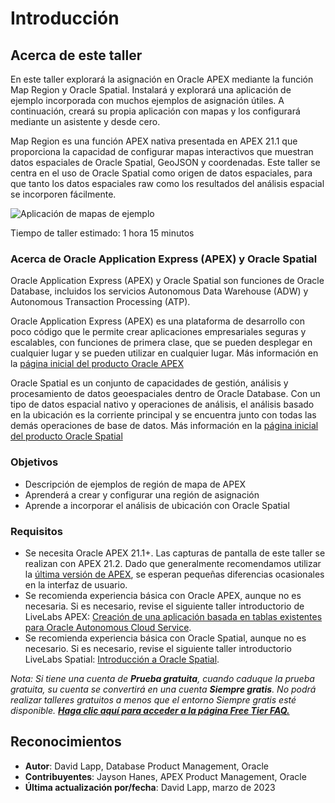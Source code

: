 # Introducción

## Acerca de este taller

En este taller explorará la asignación en Oracle APEX mediante la función Map Region y Oracle Spatial. Instalará y explorará una aplicación de ejemplo incorporada con muchos ejemplos de asignación útiles. A continuación, creará su propia aplicación con mapas y los configurará mediante un asistente y desde cero.

Map Region es una función APEX nativa presentada en APEX 21.1 que proporciona la capacidad de configurar mapas interactivos que muestran datos espaciales de Oracle Spatial, GeoJSON y coordenadas. Este taller se centra en el uso de Oracle Spatial como origen de datos espaciales, para que tanto los datos espaciales raw como los resultados del análisis espacial se incorporen fácilmente.

![Aplicación de mapas de ejemplo](./images/intro-01.png "Oracle Application Express - Aplicación de Mapas de Ejemplo ")

Tiempo de taller estimado: 1 hora 15 minutos

### Acerca de Oracle Application Express (APEX) y Oracle Spatial

Oracle Application Express (APEX) y Oracle Spatial son funciones de Oracle Database, incluidos los servicios Autonomous Data Warehouse (ADW) y Autonomous Transaction Processing (ATP).

Oracle Application Express (APEX) es una plataforma de desarrollo con poco código que le permite crear aplicaciones empresariales seguras y escalables, con funciones de primera clase, que se pueden desplegar en cualquier lugar y se pueden utilizar en cualquier lugar. Más información en la [página inicial del producto Oracle APEX](https://apex.oracle.com)

Oracle Spatial es un conjunto de capacidades de gestión, análisis y procesamiento de datos geoespaciales dentro de Oracle Database. Con un tipo de datos espacial nativo y operaciones de análisis, el análisis basado en la ubicación es la corriente principal y se encuentra junto con todas las demás operaciones de base de datos. Más información en la [página inicial del producto Oracle Spatial](https://www.oracle.com/database/spatial)

### Objetivos

*   Descripción de ejemplos de región de mapa de APEX
*   Aprenderá a crear y configurar una región de asignación
*   Aprende a incorporar el análisis de ubicación con Oracle Spatial

### Requisitos

*   Se necesita Oracle APEX 21.1+. Las capturas de pantalla de este taller se realizan con APEX 21.2. Dado que generalmente recomendamos utilizar la [última versión de APEX](https://www.oracle.com/tools/downloads/apex-downloads/), se esperan pequeñas diferencias ocasionales en la interfaz de usuario.
*   Se recomienda experiencia básica con Oracle APEX, aunque no es necesaria. Si es necesario, revise el siguiente taller introductorio de LiveLabs APEX: [Creación de una aplicación basada en tablas existentes para Oracle Autonomous Cloud Service](https://apexapps.oracle.com/pls/apex/dbpm/r/livelabs/view-workshop?wid=628).
*   Se recomienda experiencia básica con Oracle Spatial, aunque no es necesario. Si es necesario, revise el siguiente taller introductorio LiveLabs Spatial: [Introducción a Oracle Spatial](https://apexapps.oracle.com/pls/apex/dbpm/r/livelabs/view-workshop?wid=736).

_Nota: Si tiene una cuenta de **Prueba gratuita**, cuando caduque la prueba gratuita, su cuenta se convertirá en una cuenta **Siempre gratis**. No podrá realizar talleres gratuitos a menos que el entorno Siempre gratis esté disponible. **[Haga clic aquí para acceder a la página Free Tier FAQ.](https://www.oracle.com/cloud/free/faq.html)**_

## Reconocimientos

*   **Autor**: David Lapp, Database Product Management, Oracle
*   **Contribuyentes**: Jayson Hanes, APEX Product Management, Oracle
*   **Última actualización por/fecha**: David Lapp, marzo de 2023